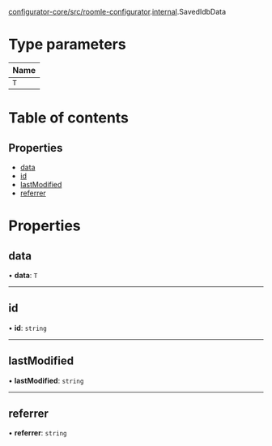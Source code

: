 [configurator-core/src/roomle-configurator](../modules/configurator_core_src_roomle_configurator.md).[internal](../modules/configurator_core_src_roomle_configurator._internal_.md).SavedIdbData

# Type parameters

| Name |
| :------ |
| `T` |

# Table of contents

## Properties

- [data](configurator_core_src_roomle_configurator._internal_.SavedIdbData.md#data)
- [id](configurator_core_src_roomle_configurator._internal_.SavedIdbData.md#id)
- [lastModified](configurator_core_src_roomle_configurator._internal_.SavedIdbData.md#lastmodified)
- [referrer](configurator_core_src_roomle_configurator._internal_.SavedIdbData.md#referrer)

# Properties

## data

• **data**: `T`

___

## id

• **id**: `string`

___

## lastModified

• **lastModified**: `string`

___

## referrer

• **referrer**: `string`
